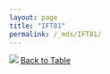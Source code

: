 ```yaml
---
layout: page
title: "IFT81"
permalink: /_mds/IFT81/
---
```


![](../../alns_9.28.22/aln_5HSAA051937_0.984.png?raw=true
)
[Back to Table](../../display)
